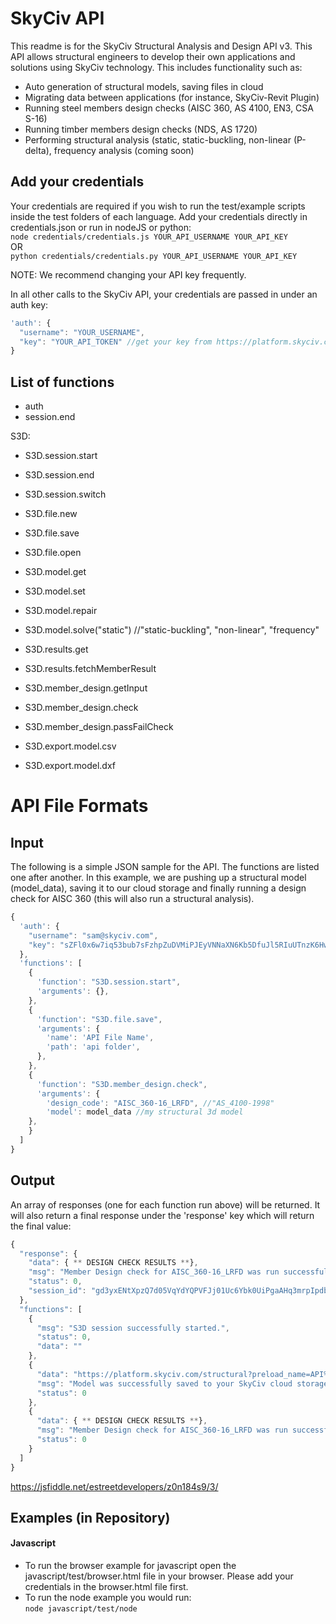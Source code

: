 # SkyCiv API

This readme is for the SkyCiv Structural Analysis and Design API v3. This API allows structural engineers to develop their own applications and solutions using SkyCiv technology. This includes functionality such as:

* Auto generation of structural models, saving files in cloud
* Migrating data between applications (for instance, SkyCiv-Revit Plugin)
* Running steel members design checks (AISC 360, AS 4100, EN3, CSA S-16)
* Running timber members design checks (NDS, AS 1720)
* Performing structural analysis (static, static-buckling, non-linear (P-delta), frequency analysis (coming soon)


## Add your credentials
Your credentials are required if you wish to run the test/example scripts inside the test folders of each language. Add your credentials directly in credentials.json or run in nodeJS or python:\
```node credentials/credentials.js YOUR_API_USERNAME YOUR_API_KEY```\
OR\
```python credentials/credentials.py YOUR_API_USERNAME YOUR_API_KEY```

NOTE: We recommend changing your API key frequently.

In all other calls to the SkyCiv API, your credentials are passed in under an auth key:
```javascript 
'auth': {
  "username": "YOUR_USERNAME",
  "key": "YOUR_API_TOKEN" //get your key from https://platform.skyciv.com/account/settings
}
  ```


## List of functions
* auth
* session.end

S3D:
* S3D.session.start
* S3D.session.end
* S3D.session.switch

* S3D.file.new
* S3D.file.save
* S3D.file.open

* S3D.model.get
* S3D.model.set
* S3D.model.repair
* S3D.model.solve("static") //"static-buckling", "non-linear", "frequency" 

* S3D.results.get
* S3D.results.fetchMemberResult

* S3D.member_design.getInput
* S3D.member_design.check
* S3D.member_design.passFailCheck

* S3D.export.model.csv
* S3D.export.model.dxf



# API File Formats

## Input
The following is a simple JSON sample for the API. The functions are listed one after another. In this example, we are pushing up a structural model (model_data), saving it to our cloud storage and finally running a design check for AISC 360 (this will also run a structural analysis).

```javascript
{
  'auth': {
    "username": "sam@skyciv.com",
    "key": "sZFl0x6w7iq53bub7sFzhpZuDVMiPJEyVNNaXN6Kb5DfuJl5RIuUTnzK6HwKx4k6"
  },
  'functions': [
    {
      'function': "S3D.session.start",
      'arguments': {},
    },
    {
      'function': "S3D.file.save",
      'arguments': {
        'name': 'API File Name',
        'path': 'api folder',
      },
    },
    {
      'function': "S3D.member_design.check",
      'arguments': {
        'design_code': "AISC_360-16_LRFD", //"AS_4100-1998" 
        'model': model_data //my structural 3d model
    },
    }
  ]
}
```
## Output
An array of responses (one for each function run above) will be returned. It will also return a final response under the 'response' key which will return the final value:
```javascript
{
  "response": {
    "data": { ** DESIGN CHECK RESULTS **},
    "msg": "Member Design check for AISC_360-16_LRFD was run successfully.",
    "status": 0,
    "session_id": "gd3yxENtXpzQ7d05VqYdYQPVFJj01Uc6Ybk0UiPgaAHq3mrpIpdbiV1Bh8eAt8XV"
  },
  "functions": [
    {
      "msg": "S3D session successfully started.",
      "status": 0,
      "data": ""
    },
    {
      "data": "https://platform.skyciv.com/structural?preload_name=API%20File%20Name&preload_path=api",
      "msg": "Model was successfully saved to your SkyCiv cloud storage in the folder api. You can access this file from your SkyCiv Dashboard, or directly from https://platform.skyciv.com/structural?preload_name=API%20File%20Name&preload_path=api",
      "status": 0
    },
    {
      "data": { ** DESIGN CHECK RESULTS **},
      "msg": "Member Design check for AISC_360-16_LRFD was run successfully.",
      "status": 0
    }
  ]
}
```
https://jsfiddle.net/estreetdevelopers/z0n184s9/3/


## Examples (in Repository)

#### Javascript
* To run the browser example for javascript open the javascript/test/browser.html file in your browser. Please add your credentials in the browser.html file first.
* To run the node example you would run:\
```node javascript/test/node```
